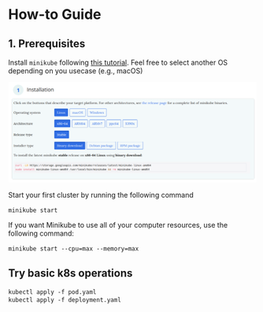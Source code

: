 # How-to Guide

## 1. Prerequisites
Install `minikube` following [this tutorial](https://minikube.sigs.k8s.io/docs/start/?arch=%2Flinux%2Fx86-64%2Fstable%2Fbinary+download). Feel free to select another OS depending on you usecase (e.g., macOS)

![minikube](./imgs/install-minikube.png)

Start your first cluster by running the following command
```shell
minikube start
```

If you want Minikube to use all of your computer resources, use the following command:
```shell
minikube start --cpu=max --memory=max
```

## Try basic k8s operations

```shell
kubectl apply -f pod.yaml
kubectl apply -f deployment.yaml
```

